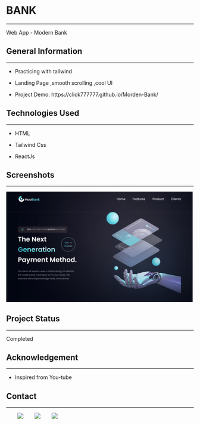 <h1>BANK</h1>
<hr><p>Web App - Modern Bank</p><h2>General Information</h2>
<hr><ul>
<li>Practicing with tailwind</li>
</ul><ul>
<li>Landing Page ,smooth scrolling ,cool UI</li>
</ul><ul>
<li>Project Demo: https://click777777.github.io/Morden-Bank/</li>
</ul><h2>Technologies Used</h2>
<hr><ul>
<li>HTML</li>
</ul><ul>
<li>Tailwind Css</li>
</ul><ul>
<li>ReactJs</li>
</ul><h2>Screenshots</h2>
<hr><p><img src="https://github.com/Click777777/Morden-Bank/blob/main/src/assets/click777777.github.io_Morden-Bank_(Nest%20Hub).png" alt=""></p><h2>Project Status</h2>
<hr><p>Completed</p><h2>Acknowledgement</h2>
<hr><ul>
<li>Inspired from You-tube</li>
</ul><h2>Contact</h2>
<hr><p><span style="margin-right: 30px;"></span><a href="https://www.linkedin.com/in/soe-wunna-htun-6b054323a/"><img target="_blank" src="https://cdn.jsdelivr.net/gh/devicons/devicon/icons/linkedin/linkedin-original.svg" style="width: 10%;"></a><span style="margin-right: 30px;"></span><a href="https://github.com/Click777777"><img target="_blank" src="https://cdn.jsdelivr.net/gh/devicons/devicon/icons/github/github-original.svg" style="width: 10%;"></a><span style="margin-right: 30px;"></span><a href="https://www.facebook.com/HenaryVikes/"><img target="_blank" src="https://cdn.jsdelivr.net/gh/devicons/devicon/icons/facebook/facebook-original.svg" style="width: 10%;"></a></p>
